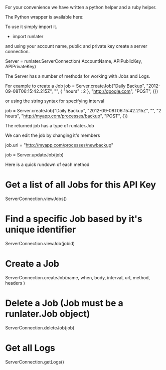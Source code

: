 

For your convenience we have written a python helper and a ruby helper. 

The Python wrapper is available here: 

To use it simply import it.  

- import runlater

and using your account name, public and private key create a server connection. 

Server = runlater.ServerConnection( AccountName, APIPublicKey, APIPrivateKey)

The Server has a number of methods for working with Jobs and Logs.  

For example to create a Job
job = Server.createJob("Daily Backup", "2012-09-08T06:15:42.215Z", "", { "hours" : 2 }, "http://google.com", "POST", {}) 

or using the string syntax for specifying interval

job = Server.createJob("Daily Backup", "2012-09-08T06:15:42.215Z", "", "2 hours",  "http://myapp.com/processes/backup", "POST", {}) 

The returned job has a type of runlater.Job  

We can edit the job by changing it's members

job.url = "http://myapp.com/processes/newbackup" 

job = Server.updateJob(job)

Here is a quick rundown of each method

# Get a list of all Jobs for this API Key
ServerConnection.viewJobs() 

# Find a specific Job based by it's unique identifier
ServerConnection.viewJob(jobid) 

# Create a Job
ServerConnection.createJob(name, when, body, interval, url, method, headers )

# Delete a Job  (Job must be a runlater.Job object)
ServerConnection.deleteJob(job)

# Get all Logs
ServerConnection.getLogs()

